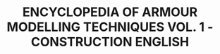 ---
layout: product
title: "ENCYCLOPEDIA OF ARMOUR MODELLING TECHNIQUES VOL. 1 - CONSTRUCTION ENGLISH"
price: "3500" 
desc: "Enciklopedija tom 1"
img_path: "/assets/img/A.MIG-6150.jpg"
brand: "AMMO"
available: false
special_offer: false
new: false
soon: false
cat: "090000"
subcat: "090100"
subsubcat: "090101"
sifra: "A.MIG-6150"
popular: false
---